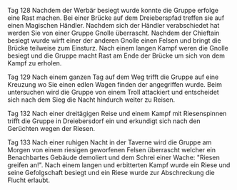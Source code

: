 Tag 128
Nachdem der Werbär besiegt wurde konnte die Gruppe erfolge eine Rast machen. Bei einer Brücke auf dem Dreieberspfad treffen sie auf einen Magischen Händler. Nachdem sich der Händler verabschiedet hat werden Sie von einer Gruppe Gnolle überrascht. Nachdem der Chieftain besiegt wurde wirft einer der anderen Gnolle einen Felsen und bringt die Brücke teilweise zum Einsturz. Nach einem langen Kampf weren die Gnolle besiegt und die Gruppe macht Rast am Ende der Brücke um sich von dem Kampf zu erholen.

Tag 129
Nach einem ganzen Tag auf dem Weg trifft die Gruppe auf eine Kreuzung wo Sie einen edlen Wagen finden der angegriffen wurde. Beim untersuchen wird die Gruppe von einem Troll attackiert und entscheidet sich nach dem Sieg die Nacht hindurch weiter zu Reisen.

Tag 132
Nach einer dreitägigen Reise und einem Kampf mit Riesenspinnen trifft die Gruppe in Dreiebersdorf ein und erkundigt sich nach den Gerüchten wegen der Riesen.

Tag 133
Nach einer ruhigen Nacht in der Taverne wird die Gruppe am Morgen von einem riesigen geworfenen Felsen überrascht welcher ein Benachbartes Gebäude demoliert und dem Schrei einer Wache: "Riesen greifen an!". Nach einem langen und erbitterten Kampf wurde ein Riese und seine Gefolgschaft besiegt und ein Riese wurde zur Abschreckung die Flucht erlaubt.